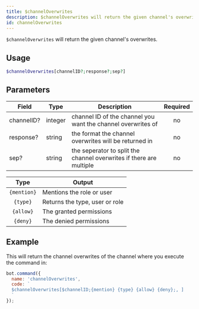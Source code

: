 ```yaml
---
title: $channelOverwrites 
description: $channelOverwrites will return the given channel's overwrites.
id: channelOverwrites
---
```


`$channelOverwrites` will return the given channel's overwrites.

## Usage

```php
$channelOverwrites[channelID?;response?;sep?]
```

## Parameters 


| Field      | Type    | Description                                                         | Required |
| ---------- | ------- | ------------------------------------------------------------------- |:--------:|
| channelID? | integer | channel ID of the channel you want the channel overwrites of        |    no    |
| response?  | string  | the format the channel overwrites will be returned in               |    no    |
| sep?       | string  | the seperator to split the channel overwrites if there are multiple |    no    |


|    Type     | Output                         |
| :---------: | ------------------------------ |
| `{mention}` | Mentions the role or user      |
|  `{type}`   | Returns the type, user or role |
|  `{allow}`  | The granted permissions        |
|  `{deny}`   | The denied permissions         |


## Example

This will return the channel overwrites of the channel where you execute the command in:

```javascript
bot.command({
  name: 'channelOverwrites',
  code: `
  $channelOverwrites[$channelID;{mention} {type} {allow} {deny};, ]
  `
});
```